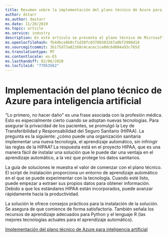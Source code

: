 ```yaml
---
title: Resumen sobre la implementación del plano técnico de Azure para inteligencia artificial
author: dstarr
ms.author: dastarr
ms.date: 11/20/2019
ms.topic: article
ms.service: industry
description: En este artículo se presenta el plano técnico de Microsoft Azure para inteligencia artificial.
ms.openlocfilehash: fb4dbce8b0cf1d39fc03708303267a0bf2906d18
ms.sourcegitcommit: 3b175d73a82160c4cacec1ce00c6d804a93c765d
ms.translationtype: MT
ms.contentlocale: es-ES
ms.lasthandoff: 02/06/2020
ms.locfileid: "77053562"
---
```

# <a name="implementing-the-azure-blueprint-for-ai"></a>Implementación del plano técnico de Azure para inteligencia artificial

"Lo primero, no hacer daño" es una frase asociada con la profesión médica. Esto es especialmente cierto cuando se adoptan nuevas tecnologías. Para asegurar la privacidad de los pacientes, se promulgó la Ley de Transferibilidad y Responsabilidad del Seguro Sanitario (HIPAA). La pregunta es la siguiente: ¿cómo puede una organización sanitaria implementar una nueva tecnología, el aprendizaje automático, sin infringir las reglas de la HIPAA? La respuesta está en el proyecto HIPAA, que es una manera fácil de instalar una solución que le puede dar una ventaja en el aprendizaje automático, a la vez que protege los datos sanitarios.

La guía de soluciones le muestra el valor de comenzar con el plano técnico. El script de instalación proporciona un entorno de aprendizaje automático en el que se puede experimentar con la tecnología. Cuando esté listo, puede empezar a extraer sus propios datos para obtener información. Debido a que los estándares HIPAA están incorporados, puede avanzar rápidamente hacia la productividad.

La solución le ofrece consejos prácticos para la instalación de la solución. Se asegura de que comience de forma satisfactoria. También señala los recursos de aprendizaje adecuados para Python y el lenguaje R (las mejores tecnologías actuales para el aprendizaje automático).

[Implementación del plano técnico de Azure para inteligencia artificial](/azure/industry/health/sg-healthcare-ai-blueprint?WT.mc_id=health-docs-dastarr)
